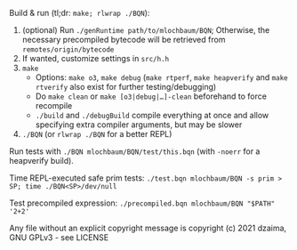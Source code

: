Build & run (tl;dr: `make; rlwrap ./BQN`):

1. (optional) Run `./genRuntime path/to/mlochbaum/BQN`; Otherwise, the necessary precompiled bytecode will be retrieved from `remotes/origin/bytecode`
2. If wanted, customize settings in `src/h.h`
3. `make`
    - Options: `make o3`, `make debug` (`make rtperf`, `make heapverify` and `make rtverify` also exist for further testing/debugging)
    - Do `make clean` or `make [o3|debug|…]-clean` beforehand to force recompile
    - `./build` and `./debugBuild` compile everything at once and allow specifying extra compiler arguments, but may be slower
4. `./BQN` (or `rlwrap ./BQN` for a better REPL)

Run tests with `./BQN mlochbaum/BQN/test/this.bqn` (with `-noerr` for a heapverify build).

Time REPL-executed safe prim tests: `./test.bqn mlochbaum/BQN -s prim > SP; time ./BQN<SP>/dev/null`

Test precompiled expression: `./precompiled.bqn mlochbaum/BQN "$PATH" '2+2'`

Any file without an explicit copyright message is copyright (c) 2021 dzaima, GNU GPLv3 - see LICENSE